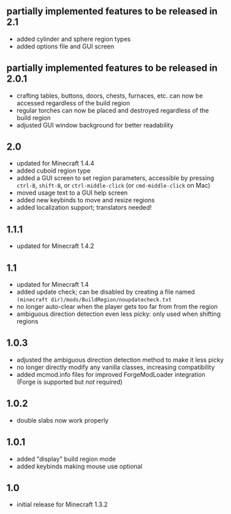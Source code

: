 ## partially implemented features to be released in 2.1
- added cylinder and sphere region types
- added options file and GUI screen

## partially implemented features to be released in 2.0.1
- crafting tables, buttons, doors, chests, furnaces, etc. can now be accessed
  regardless of the build region
- regular torches can now be placed and destroyed regardless of the build region
- adjusted GUI window background for better readability

## 2.0
- updated for Minecraft 1.4.4
- added cuboid region type
- added a GUI screen to set region parameters, accessible by pressing `ctrl-B`,
  `shift-B`, or `ctrl-middle-click` (or `cmd-middle-click` on Mac)
- moved usage text to a GUI help screen
- added new keybinds to move and resize regions
- added localization support; translators needed!

## 1.1.1
- updated for Minecraft 1.4.2

## 1.1
- updated for Minecraft 1.4
- added update check; can be disabled by creating a file named
  `(minecraft dir)/mods/BuildRegion/noupdatecheck.txt`
- no longer auto-clear when the player gets too far from from the region
- ambiguous direction detection even less picky: only used when shifting regions

## 1.0.3
- adjusted the ambiguous direction detection method to make it less picky
- no longer directly modify any vanilla classes, increasing compatibility
- added mcmod.info files for improved ForgeModLoader integration (Forge is
  supported but *not* required)

## 1.0.2
- double slabs now work properly

## 1.0.1
- added "display" build region mode
- added keybinds making mouse use optional

## 1.0
- initial release for Minecraft 1.3.2
